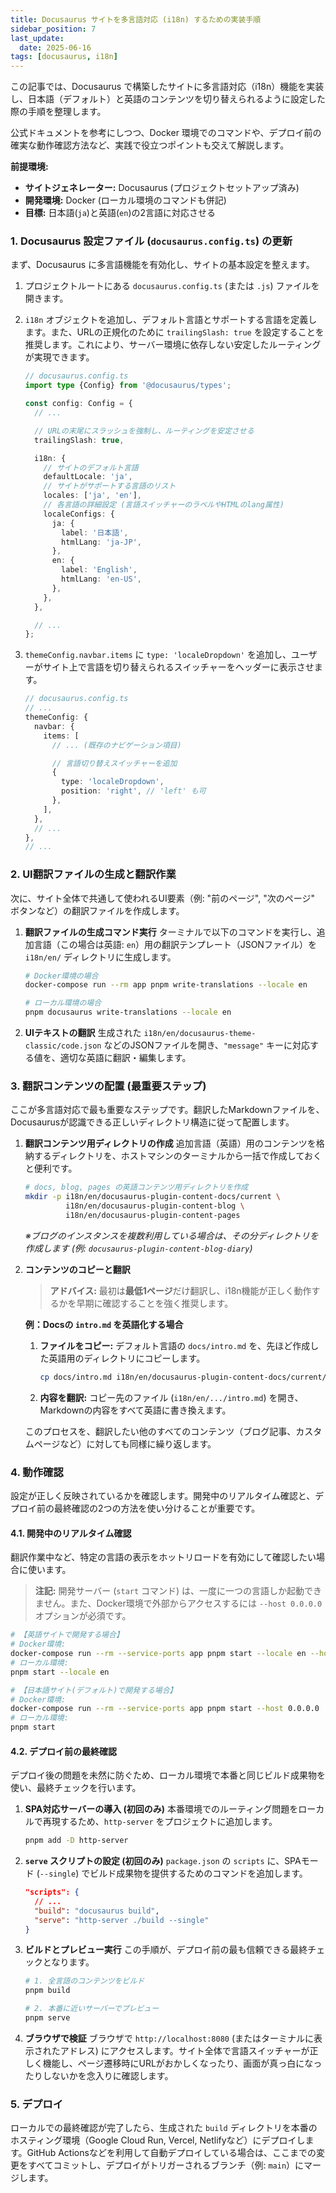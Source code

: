 ```yaml
---
title: Docusaurus サイトを多言語対応 (i18n) するための実装手順
sidebar_position: 7
last_update:
  date: 2025-06-16
tags: [docusaurus, i18n]
---
```


この記事では、Docusaurus で構築したサイトに多言語対応（i18n）機能を実装し、日本語（デフォルト）と英語のコンテンツを切り替えられるように設定した際の手順を整理します。

公式ドキュメントを参考にしつつ、Docker 環境でのコマンドや、デプロイ前の確実な動作確認方法など、実践で役立つポイントも交えて解説します。

**前提環境:**

*   **サイトジェネレーター:** Docusaurus (プロジェクトセットアップ済み)
*   **開発環境:** Docker (ローカル環境のコマンドも併記)
*   **目標:** 日本語(`ja`)と英語(`en`)の2言語に対応させる

<!-- truncate -->

### 1. Docusaurus 設定ファイル (`docusaurus.config.ts`) の更新

まず、Docusaurus に多言語機能を有効化し、サイトの基本設定を整えます。

1.  プロジェクトルートにある `docusaurus.config.ts` (または `.js`) ファイルを開きます。
2.  `i18n` オブジェクトを追加し、デフォルト言語とサポートする言語を定義します。また、URLの正規化のために `trailingSlash: true` を設定することを推奨します。これにより、サーバー環境に依存しない安定したルーティングが実現できます。

    ```typescript:docusaurus.config.ts
    // docusaurus.config.ts
    import type {Config} from '@docusaurus/types';

    const config: Config = {
      // ...

      // URLの末尾にスラッシュを強制し、ルーティングを安定させる
      trailingSlash: true,

      i18n: {
        // サイトのデフォルト言語
        defaultLocale: 'ja',
        // サイトがサポートする言語のリスト
        locales: ['ja', 'en'],
        // 各言語の詳細設定 (言語スイッチャーのラベルやHTMLのlang属性)
        localeConfigs: {
          ja: {
            label: '日本語',
            htmlLang: 'ja-JP',
          },
          en: {
            label: 'English',
            htmlLang: 'en-US',
          },
        },
      },

      // ...
    };
    ```

3.  `themeConfig.navbar.items` に `type: 'localeDropdown'` を追加し、ユーザーがサイト上で言語を切り替えられるスイッチャーをヘッダーに表示させます。

    ```typescript:docusaurus.config.ts
    // docusaurus.config.ts
    // ...
    themeConfig: {
      navbar: {
        items: [
          // ... (既存のナビゲーション項目)

          // 言語切り替えスイッチャーを追加
          {
            type: 'localeDropdown',
            position: 'right', // 'left' も可
          },
        ],
      },
      // ...
    },
    // ...
    ```

### 2. UI翻訳ファイルの生成と翻訳作業

次に、サイト全体で共通して使われるUI要素（例: "前のページ", "次のページ" ボタンなど）の翻訳ファイルを作成します。

1.  **翻訳ファイルの生成コマンド実行**
    ターミナルで以下のコマンドを実行し、追加言語（この場合は英語: `en`）用の翻訳テンプレート（JSONファイル）を `i18n/en/` ディレクトリに生成します。
    ```bash
    # Docker環境の場合
    docker-compose run --rm app pnpm write-translations --locale en

    # ローカル環境の場合
    pnpm docusaurus write-translations --locale en
    ```

2.  **UIテキストの翻訳**
    生成された `i18n/en/docusaurus-theme-classic/code.json` などのJSONファイルを開き、`"message"` キーに対応する値を、適切な英語に翻訳・編集します。

### 3. 翻訳コンテンツの配置 (最重要ステップ)

ここが多言語対応で最も重要なステップです。翻訳したMarkdownファイルを、Docusaurusが認識できる正しいディレクトリ構造に従って配置します。

1.  **翻訳コンテンツ用ディレクトリの作成**
    追加言語（英語）用のコンテンツを格納するディレクトリを、ホストマシンのターミナルから一括で作成しておくと便利です。
    ```bash
    # docs, blog, pages の英語コンテンツ用ディレクトリを作成
    mkdir -p i18n/en/docusaurus-plugin-content-docs/current \
             i18n/en/docusaurus-plugin-content-blog \
             i18n/en/docusaurus-plugin-content-pages
    ```
    *※ブログのインスタンスを複数利用している場合は、その分ディレクトリを作成します (例: `docusaurus-plugin-content-blog-diary`)*

2.  **コンテンツのコピーと翻訳**
    > **アドバイス:** 最初は**最低1ページ**だけ翻訳し、i18n機能が正しく動作するかを早期に確認することを強く推奨します。

    **例：Docsの `intro.md` を英語化する場合**

    1.  **ファイルをコピー:** デフォルト言語の `docs/intro.md` を、先ほど作成した英語用のディレクトリにコピーします。
        ```bash
        cp docs/intro.md i18n/en/docusaurus-plugin-content-docs/current/intro.md
        ```
    2.  **内容を翻訳:** コピー先のファイル (`i18n/en/.../intro.md`) を開き、Markdownの内容をすべて英語に書き換えます。

    このプロセスを、翻訳したい他のすべてのコンテンツ（ブログ記事、カスタムページなど）に対しても同様に繰り返します。

### 4. 動作確認

設定が正しく反映されているかを確認します。開発中のリアルタイム確認と、デプロイ前の最終確認の2つの方法を使い分けることが重要です。

#### 4.1. 開発中のリアルタイム確認

翻訳作業中など、特定の言語の表示をホットリロードを有効にして確認したい場合に使います。

> **注記:** 開発サーバー (`start` コマンド) は、一度に一つの言語しか起動できません。また、Docker環境で外部からアクセスするには `--host 0.0.0.0` オプションが必須です。

```bash
# 【英語サイトで開発する場合】
# Docker環境:
docker-compose run --rm --service-ports app pnpm start --locale en --host 0.0.0.0
# ローカル環境:
pnpm start --locale en

# 【日本語サイト(デフォルト)で開発する場合】
# Docker環境:
docker-compose run --rm --service-ports app pnpm start --host 0.0.0.0
# ローカル環境:
pnpm start
```

#### 4.2. デプロイ前の最終確認

デプロイ後の問題を未然に防ぐため、ローカル環境で本番と同じビルド成果物を使い、最終チェックを行います。

1.  **SPA対応サーバーの導入 (初回のみ)**
    本番環境でのルーティング問題をローカルで再現するため、`http-server` をプロジェクトに追加します。
    ```bash
    pnpm add -D http-server
    ```
2.  **`serve` スクリプトの設定 (初回のみ)**
    `package.json` の `scripts` に、SPAモード (`--single`) でビルド成果物を提供するためのコマンドを追加します。
    ```json:package.json
    "scripts": {
      // ...
      "build": "docusaurus build",
      "serve": "http-server ./build --single"
    }
    ```
3.  **ビルドとプレビュー実行**
    この手順が、デプロイ前の最も信頼できる最終チェックとなります。
    ```bash
    # 1. 全言語のコンテンツをビルド
    pnpm build

    # 2. 本番に近いサーバーでプレビュー
    pnpm serve
    ```
4.  **ブラウザで検証**
    ブラウザで `http://localhost:8080` (またはターミナルに表示されたアドレス) にアクセスします。サイト全体で言語スイッチャーが正しく機能し、ページ遷移時にURLがおかしくなったり、画面が真っ白になったりしないかを念入りに確認します。

### 5. デプロイ

ローカルでの最終確認が完了したら、生成された `build` ディレクトリを本番のホスティング環境（Google Cloud Run, Vercel, Netlifyなど）にデプロイします。GitHub Actionsなどを利用して自動デプロイしている場合は、ここまでの変更をすべてコミットし、デプロイがトリガーされるブランチ（例: `main`）にマージします。
